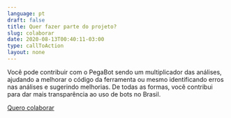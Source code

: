 ```yaml
---
language: pt
draft: false
title: Quer fazer parte do projeto?
slug: colaborar
date: 2020-08-13T00:40:11-03:00
type: callToAction
layout: none
---
```

Você pode contribuir com o PegaBot sendo um multiplicador das análises, ajudando a melhorar o código da ferramenta ou mesmo identificando erros nas análises e sugerindo melhorias. De todas as formas, você contribui para dar mais transparência ao uso de bots no Brasil.

[Quero colaborar](/colaborar)